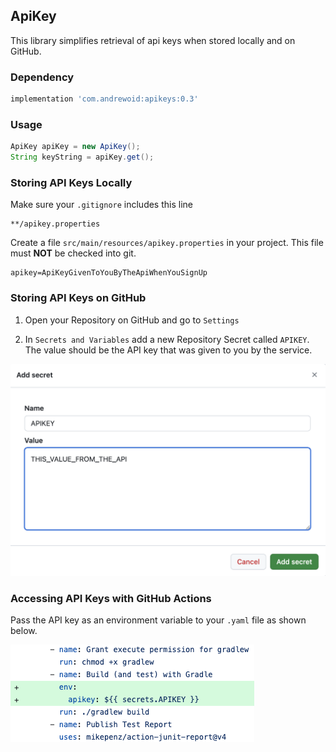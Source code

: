 ## ApiKey

This library simplifies retrieval of api keys when stored locally and on GitHub.

### Dependency

``` groovy
implementation 'com.andrewoid:apikeys:0.3'
```

### Usage

```java
ApiKey apiKey = new ApiKey();
String keyString = apiKey.get();
```

### Storing API Keys Locally

Make sure your `.gitignore` includes this line

``` gitignore
**/apikey.properties
```

Create a file `src/main/resources/apikey.properties` in your project. This file must **NOT** be checked into git.

```
apikey=ApiKeyGivenToYouByTheApiWhenYouSignUp
```

### Storing API Keys on GitHub

1. Open your Repository on GitHub and go to `Settings`

2. In `Secrets and Variables` add a new Repository Secret called `APIKEY`. The value should be the API key that was
   given to you by the service.

![add secret github](images/add_secret.png)

### Accessing API Keys with GitHub Actions

Pass the API key as an environment variable to your `.yaml` file as shown below.

![pass api key as an environment variable](images/add_key.png)



